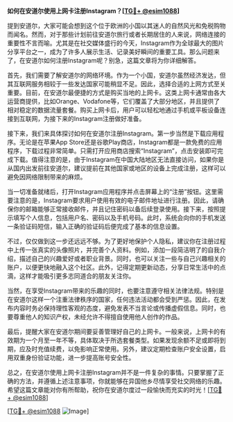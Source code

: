 **如何在安道尔使用上网卡注册Instagram？[[TG💪+ @esim1088](https://t.me/s/esim1088)]**

提到安道尔，大家可能会想到这个位于欧洲的小国以其迷人的自然风光和免税购物而闻名。然而，对于那些计划前往安道尔旅行或者长期居住的人来说，网络连接的重要性不言而喻。尤其是在社交媒体盛行的今天，Instagram作为全球最大的图片分享平台之一，成为了许多人展示生活、记录美好瞬间的重要工具。那么问题来了，在安道尔如何注册Instagram呢？别急，这篇文章将为你详细解答。

首先，我们需要了解安道尔的网络环境。作为一个小国，安道尔虽然经济发达，但其互联网服务相较于一些发达国家可能稍显不足。因此，选择合适的上网方式至关重要。目前，在安道尔最便捷的方式是购买当地的上网卡。这类上网卡通常由各大运营商提供，比如Orange、Vodafone等，它们覆盖了大部分地区，并且提供了相对稳定的数据流量套餐。购买上网卡后，用户可以轻松地通过手机或平板设备连接到互联网，为接下来的Instagram注册做好准备。

接下来，我们来具体探讨如何在安道尔注册Instagram。第一步当然是下载应用程序。无论是在苹果App Store还是谷歌Play商店，Instagram都是一款免费的应用程序，下载过程非常简单。只需打开应用商店搜索“Instagram”，点击安装即可完成下载。值得注意的是，由于Instagram在中国大陆地区无法直接访问，如果你是从国内出发前往安道尔，建议提前在其他国家或地区的设备上完成注册，这样可以避免因网络限制带来的麻烦。

当一切准备就绪后，打开Instagram应用程序并点击屏幕上的“注册”按钮。这里需要注意的是，Instagram要求用户使用有效的电子邮件地址进行注册。因此，请确保你的邮箱能够正常接收邮件，并且记住密码以备后续登录使用。接下来，按照提示填写个人信息，包括用户名、密码以及手机号码。此时，系统会向你的手机发送一条验证码短信，输入正确的验证码后便完成了基本的信息设置。

不过，仅仅做到这一步还远远不够。为了更好地保护个人隐私，建议你在注册过程中上传一张真实的头像照片，并完善个人资料。例如，添加一段简洁明了的自我介绍，描述自己的兴趣爱好或者职业背景。同时，也可以关注一些与自己兴趣相关的账户，以便更快地融入这个社区。此外，记得定期更新动态，分享日常生活中的点滴，这样才能吸引更多志同道合的朋友关注你。

当然，在享受Instagram带来的乐趣的同时，也要注意遵守相关法律法规。特别是在安道尔这样一个注重法律秩序的国家，任何违法活动都会受到严惩。因此，在发布内容时务必保持理性客观的态度，避免发表不当言论或传播虚假信息。同时，也要尊重他人的知识产权，未经允许不得擅自使用他人创作的作品。

最后，提醒大家在安道尔期间要妥善管理好自己的上网卡。一般来说，上网卡的有效期为一个月至一年不等，具体取决于所选套餐类型。如果发现余额不足或即将到期，应及时充值续费，以免影响正常使用。另外，建议定期检查账户安全设置，启用双重身份验证功能，进一步提高账号安全性。

总之，在安道尔使用上网卡注册Instagram并不是一件复杂的事情。只要掌握了正确的方法，并遵循上述注意事项，你就能够在异国他乡尽情享受社交网络的乐趣。希望这篇文章能对你有所帮助，祝你在安道尔度过一段愉快而充实的时光！[[TG💪+ @esim1088](https://t.me/s/esim1088)]

[[TG💪+ @esim1088](https://t.me/s/esim1088) ![Image](https://i.postimg.cc/4NQfJmqS/Snipaste-2025-05-13-00-14-12.png)]